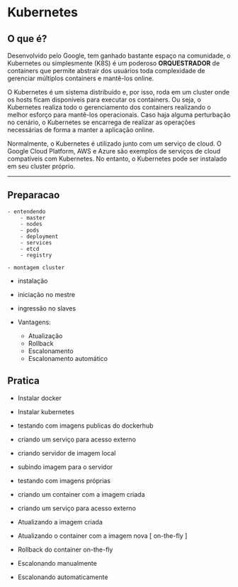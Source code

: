 # Kubernetes

## O que é?

Desenvolvido pelo Google, tem ganhado bastante espaço na comunidade, o Kubernetes ou simplesmente (K8S) é um poderoso **ORQUESTRADOR** de containers que permite abstrair dos usuários toda complexidade de gerenciar múltiplos containers e mantê-los online.

O Kubernetes é um sistema distribuído e, por isso, roda em um cluster onde os hosts ficam disponíveis para executar os containers. Ou seja, o Kubernetes realiza todo o gerenciamento dos containers realizando o melhor esforço para mantê-los operacionais. Caso haja alguma perturbação no cenário, o Kubernetes se encarrega de realizar as operações necessárias de forma a manter a aplicação online.

Normalmente, o Kubernetes é utilizado junto com um serviço de cloud. O Google Cloud Platform, AWS e Azure são exemplos de serviços de cloud compatíveis com Kubernetes. No entanto, o Kubernetes pode ser instalado em seu cluster próprio.

---

## Preparacao

	- entendendo 
        - master
        - nodes
        - pods
        - deployment
        - services
        - etcd
        - registry

	- montagem cluster

- instalação
- iniciação no mestre
- ingressão no slaves

- Vantagens:
    - Atualização
    - Rollback
    - Escalonamento
    - Escalonamento automático

## Pratica
- Instalar docker
- Instalar kubernetes

- testando com imagens publicas do dockerhub
- criando um serviço para acesso externo

- criando servidor de imagem local
- subindo imagem para o servidor
- testando com imagens próprias

- criando um container com a imagem criada
- criando um serviço para acesso externo

- Atualizando a imagem criada
- Atualizando o container com a imagem nova [ on-the-fly ]

- Rollback do container on-the-fly

- Escalonando manualmente
- Escalonando automaticamente
